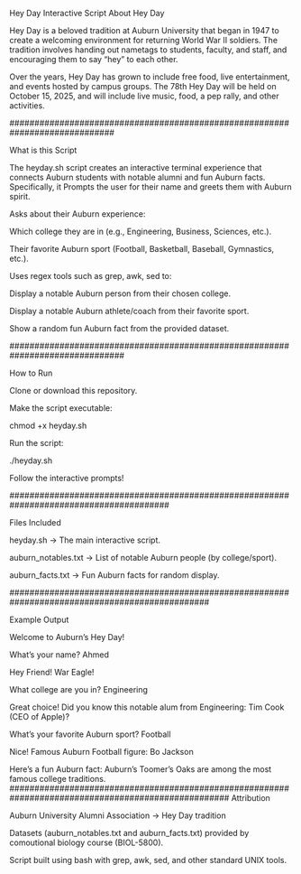 Hey Day Interactive Script 
About Hey Day

Hey Day is a beloved tradition at Auburn University that began in 1947 to create a welcoming environment for returning World War II soldiers. The tradition involves handing out nametags to students, faculty, and staff, and encouraging them to say “hey” to each other.

Over the years, Hey Day has grown to include free food, live entertainment, and events hosted by campus groups. The 78th Hey Day will be held on October 15, 2025, and will include live music, food, a pep rally, and other activities.

#############################################################################

What is this Script

The heyday.sh script creates an interactive terminal experience that connects Auburn students with notable alumni and fun Auburn facts. Specifically, it Prompts the user for their name and greets them with Auburn spirit.

Asks about their Auburn experience:

Which college they are in (e.g., Engineering, Business, Sciences, etc.).

Their favorite Auburn sport (Football, Basketball, Baseball, Gymnastics, etc.).

Uses regex tools such as grep, awk, sed to:

Display a notable Auburn person from their chosen college.

Display a notable Auburn athlete/coach from their favorite sport.

Show a random fun Auburn fact from the provided dataset.

###############################################################################

How to Run

Clone or download this repository.

Make the script executable:

chmod +x heyday.sh

Run the script:

./heyday.sh

Follow the interactive prompts!

########################################################################################

Files Included

heyday.sh → The main interactive script.

auburn_notables.txt → List of notable Auburn people (by college/sport).

auburn_facts.txt → Fun Auburn facts for random display.

################################################################################################

Example Output

Welcome to Auburn’s Hey Day!  

What’s your name? Ahmed  

Hey Friend! War Eagle! 

What college are you in? Engineering  

Great choice! Did you know this notable alum from Engineering: Tim Cook (CEO of Apple)?  

What’s your favorite Auburn sport? Football  

Nice! Famous Auburn Football figure: Bo Jackson 

Here’s a fun Auburn fact: Auburn’s Toomer’s Oaks are among the most famous college traditions.
####################################################################################################
Attribution

Auburn University Alumni Association → Hey Day tradition

Datasets (auburn_notables.txt and auburn_facts.txt) provided by comoutional biology course (BIOL-5800).

Script built using bash with grep, awk, sed, and other standard UNIX tools.
